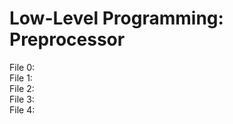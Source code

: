 <h1>Low-Level Programming: Preprocessor</h1>
File 0:<br>
File 1:<br>
File 2:<br>
File 3:<br>
File 4:<br>
